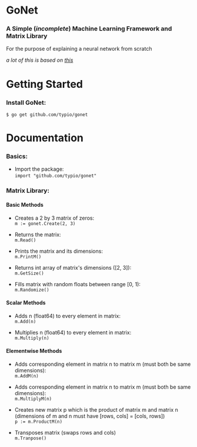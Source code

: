 # GoNet 

### A Simple (*incomplete*) Machine Learning Framework and Matrix Library
For the purpose of explaining a neural network from scratch

*a lot of this is based on [this](https://github.com/CodingTrain/Toy-Neural-Network-JS/tree/master/lib)*

# Getting Started
### Install GoNet:
```
$ go get github.com/typio/gonet
```

# Documentation
### Basics:
* Import the package:  
    `import "github.com/typio/gonet"`

### Matrix Library:

#### Basic Methods
* Creates a 2 by 3 matrix of zeros:  
    `m := gonet.Create(2, 3)`

* Returns the matrix:  
    `m.Read()`

* Prints the matrix and its dimensions:  
    `m.PrintM()`

* Returns int array of matrix's dimensions ([2, 3]):  
    `m.GetSize()`

* Fills matrix with random floats between range [0, 1):  
    `m.Randomize()`

#### Scalar Methods
* Adds n (float64) to every element in matrix:  
    `m.Add(n)`

* Multiplies n (float64) to every element in matrix:  
    `m.Multiply(n)`

#### Elementwise Methods
* Adds corresponding element in matrix n to matrix m (must both be same dimensions):  
    `m.AddM(n)`

* Adds corresponding element in matrix n to matrix m (must both be same dimensions):  
    `m.MultiplyM(n)`

* Creates new matrix p which is the product of matrix m and matrix n (dimensions of m and n must have [rows, cols] = [cols, rows])  
    `p := m.ProductM(n)`

* Transposes matrix (swaps rows and cols)  
    `m.Tranpose()`